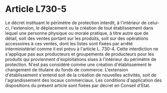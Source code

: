 # Article L730-5

Le décret instituant le périmètre de protection interdit, à l'intérieur de celui-ci, l'extension, le déplacement ou la création de tout établissement dans lequel une personne physique ou morale pratique, à titre autre que de détail, soit des ventes portant sur les produits, soit sur des opérations accessoires à ces ventes, dont les listes sont fixées par arrêté interministériel comme il est prévu à l'article L. 730-4.   Cette interdiction ne s'applique pas aux producteurs et groupements de producteurs pour les produits qui proviennent d'exploitations sises à l'intérieur du périmètre de protection.   N'est pas considéré comme une création d'établissement le changement de titulaire du fonds de commerce.   L'extension d'établissement s'entend soit de la création de nouvelles activités, soit de l'agrandissement des locaux commerciaux.   Les conditions d'application des dispositions du présent article sont fixées par décret en Conseil d'Etat.